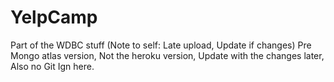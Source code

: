 # YelpCamp
 Part of the WDBC stuff (Note to self: Late upload, Update if changes) Pre Mongo atlas version, Not the heroku version, Update with the changes later, Also no Git Ign here.

